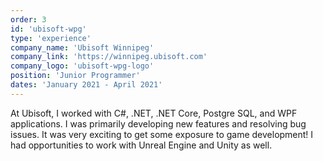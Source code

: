 ```yaml
---
order: 3
id: 'ubisoft-wpg'
type: 'experience'
company_name: 'Ubisoft Winnipeg'
company_link: 'https://winnipeg.ubisoft.com'
company_logo: 'ubisoft-wpg-logo'
position: 'Junior Programmer'
dates: 'January 2021 - April 2021'
---
```


At Ubisoft, I worked with C#, .NET, .NET Core, Postgre SQL, and WPF applications. I was primarily developing new features and resolving bug issues. It was very exciting to get some exposure to game development! I had opportunities to work with Unreal Engine and Unity as well.
